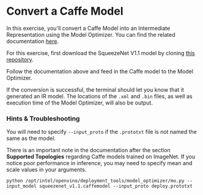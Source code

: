 # Convert a Caffe Model

In this exercise, you'll convert a Caffe Model into an Intermediate Representation using the 
Model Optimizer. You can find the related documentation [here](https://docs.openvinotoolkit.org/2018_R5/_docs_MO_DG_prepare_model_convert_model_Convert_Model_From_Caffe.html).

For this exercise, first download the SqueezeNet V1.1 model by cloning [this repository](https://github.com/DeepScale/SqueezeNet). 

Follow the documentation above and feed in the Caffe model to the Model Optimizer.

If the conversion is successful, the terminal should let you know that it generated an IR model.
The locations of the `.xml` and `.bin` files, as well as execution time of the Model Optimizer,
will also be output.

### Hints & Troubleshooting

You will need to specify `--input_proto` if the `.prototxt` file is not named the same as the model.

There is an important note in the documentation after the section **Supported Topologies** 
regarding Caffe models trained on ImageNet. If you notice poor performance in inference, you
may need to specify mean and scale values in your arguments.

```
python /opt/intel/openvino/deployment_tools/model_optimizer/mo.py --input_model squeezenet_v1.1.caffemodel --input_proto deploy.prototxt
```
